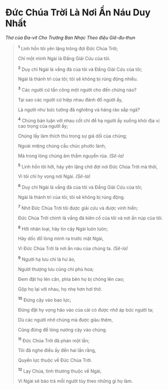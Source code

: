 # Ðức Chúa Trời Là Nơi Ẩn Náu Duy Nhất

_Thơ của Ða-vít Cho Trưởng Ban Nhạc Theo điệu Giê-đu-thun_

> <sup><b>1</b></sup> Linh hồn tôi yên lặng trông đợi Ðức Chúa Trời;
>
> Chỉ một mình Ngài là Ðấng Giải Cứu của tôi.
>
> <sup><b>2</b></sup> Duy chỉ Ngài là vầng đá của tôi và Ðấng Giải Cứu của tôi;
>
> Ngài là thành trì của tôi; tôi sẽ không bị rúng động nhiều.
>
> <sup><b>3</b></sup> Các người cứ tấn công một người cho đến chừng nào?
>
> Tại sao các người cứ hiệp nhau đánh đổ người ấy,
>
> Là người như bức tường đã nghiêng và hàng rào sắp ngã?
>
> <sup><b>4</b></sup> Chúng bàn luận với nhau cốt chỉ để hạ người ấy xuống khỏi địa vị cao trọng của người ấy;
>
> Chúng lấy làm thích thú trong sự giả dối của chúng;
>
> Ngoài miệng chúng cầu chúc phước lành,
>
> Mà trong lòng chúng âm thầm nguyền rủa. _(Sê-la)_
>
> <sup><b>5</b></sup> Linh hồn tôi hỡi, hãy yên lặng chờ đợi nơi Ðức Chúa Trời mà thôi,
>
> Vì tôi chỉ hy vọng nơi Ngài. _(Sê-la)_
>
> <sup><b>6</b></sup> Duy chỉ Ngài là vầng đá của tôi và Ðấng Giải Cứu của tôi;
>
> Ngài là thành trì của tôi; tôi sẽ không bị rúng động.
>
> <sup><b>7</b></sup> Nhờ Ðức Chúa Trời tôi được giải cứu và được vinh hiển;
>
> Ðức Chúa Trời chính là vầng đá kiên cố của tôi và nơi ẩn núp của tôi.
>
> <sup><b>8</b></sup> Hỡi nhân loại, hãy tin cậy Ngài luôn luôn;
>
> Hãy dốc đổ lòng mình ra trước mặt Ngài,
>
> Vì Ðức Chúa Trời là nơi ẩn náu của chúng ta. _(Sê-la)_
>
> <sup><b>9</b></sup> Người hạ lưu chỉ là hư ảo,
>
> Người thượng lưu cũng chỉ phù hoa;
>
> Ðem đặt họ lên cân, phía bên họ bị chỏng lên cao;
>
> Gộp họ lại với nhau, họ nhẹ hơn hơi thở.
>
> <sup><b>10</b></sup> Ðừng cậy vào bạo lực;
>
> Ðừng đặt hy vọng hão vào của cải có được nhờ áp bức người ta;
>
> Dù các người nhờ chúng mà được giàu thêm,
>
> Cũng đừng để lòng nương cậy vào chúng.
>
> <sup><b>11</b></sup> Ðức Chúa Trời đã phán một lần;
>
> Tôi đã nghe điều ấy đến hai lần rằng,
>
> Quyền lực thuộc về Ðức Chúa Trời.
>
> <sup><b>12</b></sup> Lạy Chúa, tình thương thuộc về Ngài,
>
> Vì Ngài sẽ báo trả mỗi người tùy theo những gì họ làm.
